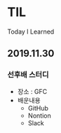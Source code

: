 # TIL
Today I Learned

## 2019.11.30

### 선후배 스터디

- 장소 : GFC
- 배운내용
  - GitHub
  - Nontion
  - Slack
